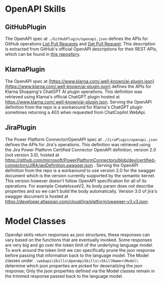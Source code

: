 # OpenAPI Skills

## GitHubPlugin

The OpenAPI spec at `./GitHubPlugin/openapi.json` defines the APIs for GitHub operations
[List Pull Requests](https://docs.github.com/en/rest/pulls/pulls?apiVersion=2022-11-28#list-pull-requests) and
[Get Pull Request](https://docs.github.com/en/rest/pulls/pulls?apiVersion=2022-11-28#get-a-pull-request).
This description is extracted from GitHub's official OpenAPI descriptions for their REST APIs, which can be found in
[this repository](https://github.com/github/rest-api-description/blob/main/descriptions/ghec/ghec.2022-11-28.json).

## KlarnaPlugin

<!-- Change file path once renaming is done: https://github.com/microsoft/semantic-kernel/issues/2119 -->

The OpenAPI spec at [https://www.klarna.com/.well-known/ai-plugin.json](https://www.klarna.com/.well-known/ai-plugin.json) defines the APIs for Klarna Shopping's ChatGPT AI plugin operations.
This definition was retrieved using Klarna's official ChatGPT plugin hosted at https://www.klarna.com/.well-known/ai-plugin.json.
Serving the OpenAPI definition from the repo is a workaround for Klarna's ChatGPT plugin sometimes returning a 403 when requested from ChatCopilot.WebApi.

## JiraPlugin

The Power Platform Connector/OpenAPI spec at `./JiraPlugin/openapi.json` defines the APIs for Jira's operations.
This definition was retrieved using the Jira Power Platform Certified Connector OpenAPI definition, version 2.0 (not version 3.0), hosted at https://github.com/microsoft/PowerPlatformConnectors/blob/dev/certified-connectors/JIRA/apiDefinition.swagger.json .
Serving the OpenAPI definition from the repo is a workaround to use version 2.0 for the swagger document which is the version currently supported by the semantic kernel.
This version however doesn't follow OpenAPI specification for all of its operations.
For example CreateIssueV2, its body param does not describe properties and so we can't build the body automatically.
Version 3.0 of jira's swagger document is hosted at https://developer.atlassian.com/cloud/jira/platform/swagger-v3.v3.json.

# Model Classes

OpenApi skills return responses as json structures, these responses can vary based on the functions that are eventually invoked. Some responses are very big and go over the token limit of the underlying language model. To work around the token limit we can specifically prune the json response before passing that information back to the language model.
The Model classes under `.\webapi\Skills\OpenApiSkills\<SkillName>\Model\` determine which json properties are picked for deserializing the json response; Only the json properties defined via the Model classes remain in the trimmed response passed back to the language model.
